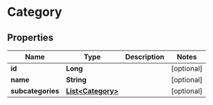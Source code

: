 # Category

## Properties
Name | Type | Description | Notes
------------ | ------------- | ------------- | -------------
**id** | **Long** |  |  [optional]
**name** | **String** |  |  [optional]
**subcategories** | [**List&lt;Category&gt;**](Category.md) |  |  [optional]
